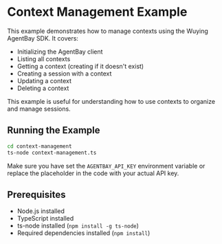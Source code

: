 # Context Management Example

This example demonstrates how to manage contexts using the Wuying AgentBay SDK. It covers:

- Initializing the AgentBay client
- Listing all contexts
- Getting a context (creating if it doesn't exist)
- Creating a session with a context
- Updating a context
- Deleting a context

This example is useful for understanding how to use contexts to organize and manage sessions.

## Running the Example

```bash
cd context-management
ts-node context-management.ts
```

Make sure you have set the `AGENTBAY_API_KEY` environment variable or replace the placeholder in the code with your actual API key.

## Prerequisites

- Node.js installed
- TypeScript installed
- ts-node installed (`npm install -g ts-node`)
- Required dependencies installed (`npm install`)
